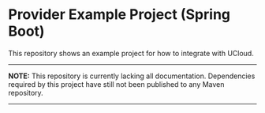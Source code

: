 # Provider Example Project (Spring Boot)

This repository shows an example project for how to integrate with UCloud.

---

__NOTE:__ This repository is currently lacking all documentation. Dependencies required by this project have still not
been published to any Maven repository.

---

